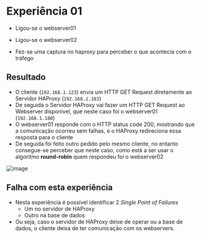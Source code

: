 # Experiência 01

- Ligou-se o webserver01
- Ligou-se o webserver02

- Fez-se uma captura no haproxy para perceber o que acontecia com o tráfego

## Resultado

- O cliente (`192.168.1.123`) envia um HTTP GET Request diretamente ao Servidor HAProxy (`192.168.1.183`)
- De seguida o Servidor HAProxy vai fazer um HTTP GET Request ao Webserver disponivel, que neste caso foi o webserver01 (`192.168.1.180`)
- O webserver01 responde com o HTTP status code 200, mostrando que a comunicação ocorreu sem falhas, e o HAProxy redireciona essa resposta para o cliente
- De seguida foi feito outro pedido pelo mesmo cliente, no entanto consegue-se perceber que neste caso, como está a ser usar o algoritmo **round-robin** quem respondeu foi o webserver02

![image](https://user-images.githubusercontent.com/12052283/142946230-5ae43248-35a3-4f74-8a9e-872dbd54d1b1.png)

## Falha com esta experiência

- Nesta experiência é possível identificar 2 *Single Point of Failures*
  - Um no servidor de HAProxy
  - Outro na base de dados
- Ou seja, caso o servidor de HAProxy deixe de operar ou a base de dados, o cliente deixa de ter comunicação com os webservers.

